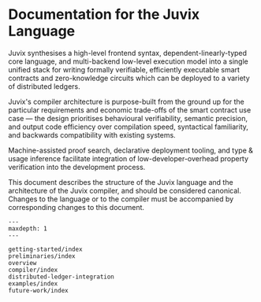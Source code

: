 Documentation for the Juvix Language
======================================

Juvix synthesises a high-level frontend syntax, dependent-linearly-typed core language, and multi-backend
low-level execution model into a single unified stack for writing formally verifiable, efficiently executable
smart contracts and zero-knowledge circuits which can be deployed to a variety of distributed ledgers.

Juvix's compiler architecture is purpose-built from the ground up for the particular requirements and economic trade-offs
of the smart contract use case — the design prioritises behavioural verifiability, semantic precision, and output code efficiency over compilation speed,
syntactical familiarity, and backwards compatibility with existing systems.

Machine-assisted proof search, declarative deployment tooling, and type & usage inference
facilitate integration of low-developer-overhead property verification into the development process.

This document describes the structure of the Juvix language and the architecture of the Juvix compiler, and should be considered canonical.
Changes to the language or to the compiler must be accompanied by corresponding changes to this document.

```{toctree}
---
maxdepth: 1
---

getting-started/index
preliminaries/index
overview
compiler/index
distributed-ledger-integration
examples/index
future-work/index
```

